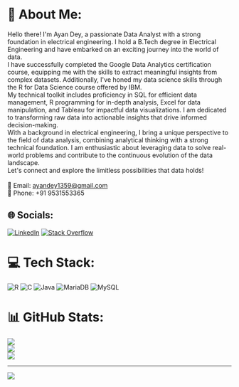# 💫 About Me:
Hello there! I'm Ayan Dey, a passionate Data Analyst with a strong foundation in electrical engineering. I hold a B.Tech degree in Electrical Engineering and have embarked on an exciting journey into the world of data.<br>I have successfully completed the Google Data Analytics certification course, equipping me with the skills to extract meaningful insights from complex datasets. Additionally, I've honed my data science skills through the R for Data Science course offered by IBM.<br>My technical toolkit includes proficiency in SQL for efficient data management, R programming for in-depth analysis, Excel for data manipulation, and Tableau for impactful data visualizations. I am dedicated to transforming raw data into actionable insights that drive informed decision-making.<br>With a background in electrical engineering, I bring a unique perspective to the field of data analysis, combining analytical thinking with a strong technical foundation. I am enthusiastic about leveraging data to solve real-world problems and contribute to the continuous evolution of the data landscape.<br>Let's connect and explore the limitless possibilities that data holds!<br><br>📧 Email: ayandey1359@gmail.com<br>📱 Phone: +91 9531553365


## 🌐 Socials:
[![LinkedIn](https://img.shields.io/badge/LinkedIn-%230077B5.svg?logo=linkedin&logoColor=white)](https://linkedin.com/in/https://www.linkedin.com/in/ayandeyro/) [![Stack Overflow](https://img.shields.io/badge/-Stackoverflow-FE7A16?logo=stack-overflow&logoColor=white)](https://stackoverflow.com/users/22944604) 

# 💻 Tech Stack:
![R](https://img.shields.io/badge/r-%23276DC3.svg?style=for-the-badge&logo=r&logoColor=white) ![C](https://img.shields.io/badge/c-%2300599C.svg?style=for-the-badge&logo=c&logoColor=white) ![Java](https://img.shields.io/badge/java-%23ED8B00.svg?style=for-the-badge&logo=openjdk&logoColor=white) ![MariaDB](https://img.shields.io/badge/MariaDB-003545?style=for-the-badge&logo=mariadb&logoColor=white) ![MySQL](https://img.shields.io/badge/mysql-%2300000f.svg?style=for-the-badge&logo=mysql&logoColor=white)
# 📊 GitHub Stats:
![](https://github-readme-stats.vercel.app/api?username=ayandey1359&theme=highcontrast&hide_border=false&include_all_commits=true&count_private=true)<br/>
![](https://github-readme-streak-stats.herokuapp.com/?user=ayandey1359&theme=highcontrast&hide_border=false)<br/>
![](https://github-readme-stats.vercel.app/api/top-langs/?username=ayandey1359&theme=highcontrast&hide_border=false&include_all_commits=true&count_private=true&layout=compact)

---
[![](https://visitcount.itsvg.in/api?id=ayandey1359&icon=0&color=0)](https://visitcount.itsvg.in)

<!-- Proudly created with GPRM ( https://gprm.itsvg.in ) -->
